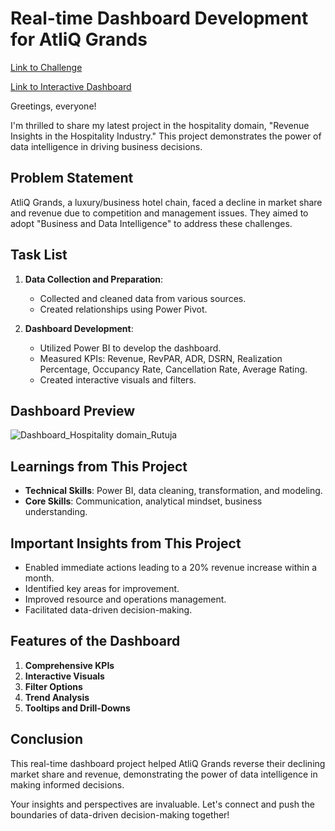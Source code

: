 # Real-time Dashboard Development for AtliQ Grands
[Link to Challenge](https://codebasics.io/challenge/codebasics-resume-project-challenge/4)

[Link to Interactive Dashboard](https://app.powerbi.com/view?r=eyJrIjoiYjA3MzRiOGItOTdjNi00ZmNhLTk3YjEtMjlmYzgxYTFhZDUxIiwidCI6ImM2ZTU0OWIzLTVmNDUtNDAzMi1hYWU5LWQ0MjQ0ZGM1YjJjNCJ9&embedImagePlaceholder=true)

Greetings, everyone!

I'm thrilled to share my latest project in the hospitality domain, "Revenue Insights in the Hospitality Industry." This project demonstrates the power of data intelligence in driving business decisions.

## Problem Statement
AtliQ Grands, a luxury/business hotel chain, faced a decline in market share and revenue due to competition and management issues. They aimed to adopt "Business and Data Intelligence" to address these challenges.

## Task List
1. **Data Collection and Preparation**:
   - Collected and cleaned data from various sources.
   - Created relationships using Power Pivot.
   
2. **Dashboard Development**:
   - Utilized Power BI to develop the dashboard.
   - Measured KPIs: Revenue, RevPAR, ADR, DSRN, Realization Percentage, Occupancy Rate, Cancellation Rate, Average Rating.
   - Created interactive visuals and filters.

## Dashboard Preview
![Dashboard_Hospitality domain_Rutuja](https://github.com/user-attachments/assets/93367160-b336-4a5c-8ed6-5be0f93fd955)

## Learnings from This Project
- **Technical Skills**: Power BI, data cleaning, transformation, and modeling.
- **Core Skills**: Communication, analytical mindset, business understanding.

## Important Insights from This Project
- Enabled immediate actions leading to a 20% revenue increase within a month.
- Identified key areas for improvement.
- Improved resource and operations management.
- Facilitated data-driven decision-making.

## Features of the Dashboard
1. **Comprehensive KPIs**
2. **Interactive Visuals**
3. **Filter Options**
4. **Trend Analysis**
5. **Tooltips and Drill-Downs**


## Conclusion
This real-time dashboard project helped AtliQ Grands reverse their declining market share and revenue, demonstrating the power of data intelligence in making informed decisions.

Your insights and perspectives are invaluable. Let's connect and push the boundaries of data-driven decision-making together!
